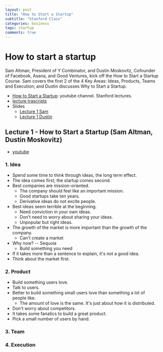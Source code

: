 ```yaml
---
layout: post
title: "How to Start a Startup"
subtitle: "Stanford Class"
categories: business
tags: startup
comments: true
---
```

# How to start a startup
Sam Altman, President of Y Combinator, and Dustin Moskovitz, Cofounder of Facebook, Asana,
 and Good Ventures, kick off the How to Start a Startup Course.
 Sam covers the first 2 of the 4 Key Areas: Ideas, Products, Teams and Execution;
  and Dustin discusses Why to Start a Startup.
* [How to Start a Startup](https://www.youtube.com/channel/UCxIJaCMEptJjxmmQgGFsnCg):
youtube channel. Stanford lectures.
* [lecture trascripts](https://genius.com/Sam-altman-lecture-1-how-to-start-a-startup-annotated)
* Slides
  * [Lecture 1 Sam](https://www.dropbox.com/s/uio0cep4a2454ar/Lecture_1_Sam.pdf?dl=0)
  * [Lecture 1 Dustin](https://www.dropbox.com/s/l4lnfilivmndmt4/Lecture_1_Dustin.pdf?dl=0)

## Lecture 1 - How to Start a Startup (Sam Altman, Dustin Moskovitz)
* [youtube](https://www.youtube.com/watch?v=CBYhVcO4WgI&list=PL5q_lef6zVkaTY_cT1k7qFNF2TidHCe-1)

### 1. Idea
* Spend some time to think through ideas, the long term effect.
* The idea comes first; the startup comes second.
* Best companies are mission-oriented.
  * The company should feel like an important mission.
  * Good startups take ten years.
  * Derivative ideas do not excite people.
* Best ideas seem terrible at the beginning.
  * Need conviction in your own ideas.
  * Don't need to worry about sharing your ideas.
  * Unpopular but right ideas.
* The growth of the market is more important than the growth of the company.
  * Can't create a market
* Why now? -- Sequoia
  * Build something you need
* If it takes more than a sentence to explain, it's not a good idea.
* Think about the market first.

### 2. Product
* Build something users love.
* Talk to users.
* Better to build something small users love than something a lot of people like.
  * The amount of love is the same. It's just about how it is distributed.
* Don't worry about competitors.
* It takes some fanatics to build a great product.
* Pick a small number of users by hand.

### 3. Team

### 4. Execution


